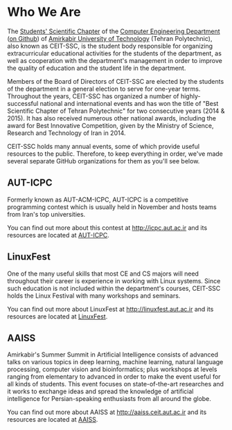 # Who We Are

The [Students' Scientific Chapter](http://ceit-ssc.ir) of the [Computer Engineering Department](https://ce.aut.ac.ir) ([on Github](https://github.com/aut-ce)) of [Amirkabir University of Technology](https://aut.ac.ir) (Tehran Polytechnic), also known as CEIT-SSC, is the student body responsible for organizing extracurricular educational activities for the students of the department, as well as cooperation with the department's management in order to improve the quality of education and the student life in the department.

Members of the Board of Directors of CEIT-SSC are elected by the students of the department in a general election to serve for one-year terms. Throughout the years, CEIT-SSC has organized a number of highly-successful national and international events and has won the title of "Best Scientific Chapter of Tehran Polytechnic" for two consecutive years (2014 & 2015). It has also received numerous other national awards, including the award for Best Innovative Competition, given by the Ministry of Science, Research and Technology of Iran in 2014.

CEIT-SSC holds many annual events, some of which provide useful resources to the public. Therefore, to keep everything in order, we've made several separate GitHub organizations for them as you'll see below.


## AUT-ICPC
Formerly known as AUT-ACM-ICPC, AUT-ICPC is a competitive programming contest which is usually held in November and hosts teams from Iran's top universities. 

You can find out more about this contest at http://icpc.aut.ac.ir and its resources are located at [AUT-ICPC](https://github.com/aut-icpc).


## LinuxFest
One of the many useful skills that most CE and CS majors will need throughout their career is experience in working with Linux systems. Since such education is not included within the department's courses, CEIT-SSC holds the Linux Festival with many workshops and seminars. 

You can find out more about LinuxFest at http://linuxfest.aut.ac.ir and its resources are located at [LinuxFest](https://github.com/linuxfestival).


## AAISS
Amirkabir's Summer Summit in Artificial Intelligence consists of advanced talks on various topics in deep learning, machine learning, natural language processing, computer vision and bioinformatics; plus workshops at levels ranging from elementary to advanced in order to make the event useful for all kinds of students. This event focuses on state-of-the-art researches and it works to exchange ideas and spread the knowledge of artificial intelligence for Persian-speaking enthusiasts from all around the globe. 

You can find out more about AAISS at http://aaiss.ceit.aut.ac.ir and its resources are located at [AAISS](https://github.com/AAISS).

